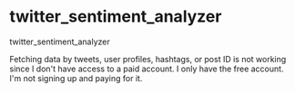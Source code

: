 # twitter_sentiment_analyzer
twitter_sentiment_analyzer

Fetching data by tweets, user profiles, hashtags, or post ID is not working since I don't have access to a paid account. I only have the free account. I'm not signing up and paying for it. 
